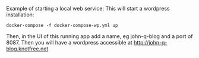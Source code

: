 

Example of starting a local web service:
This will start a wordpress installation:

```docker-compose -f docker-compose-wp.yml up```

Then, in the UI of this running app add a name, eg john-q-blog and a port of 8087.
Then you will have a wordpress accessible at http://john-q-blog.knotfree.net

